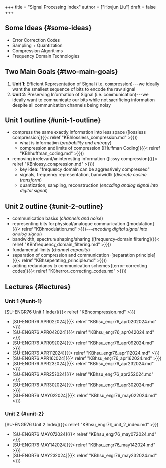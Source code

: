+++
title = "Signal Processing Index"
author = ["Houjun Liu"]
draft = false
+++

## Some Ideas {#some-ideas}

-   Error Correction Codes
-   Sampling + Quantization
-   Compression Algorithms
-   Frequency Domain Technologies


## Two Main Goals {#two-main-goals}

1.  **Unit 1**: Efficient Representation of Signal (i.e. compression)---we ideally want the smallest sequence of bits to encode the raw signal
2.  **Unit 2**: Preserving Information of Signal (i.e. communication)---we ideally want to communicate our bits while not sacrificing information despite all communication channels being noisy


## Unit 1 outline {#unit-1-outline}

-   compress the same exactly information into less space ([lossless compression]({{< relref "KBhlossless_compression.md" >}}))
    -   what is information (_probability and entropy_)
    -   compression and limits of compression ([Huffman Coding]({{< relref "KBhhuffman_coding.md" >}}))
-   removing irrelevant/uninteresting information ([lossy compression]({{< relref "KBhlossy_compression.md" >}}))
    -   key idea: "frequency domain can be aggressively compressed"
    -   signals, frequency representation, bandwidth (_discrete cosine transform_)
    -   quantization, sampling, reconstruction (_encoding analog signal into digital signal_)


## Unit 2 outline {#unit-2-outline}

-   communication basics (_channels and noise_)
-   representing bits for physical/analogue communication ([modulation]({{< relref "KBhmodulation.md" >}})---_encoding digital signal into analog signal_)
-   bandwidth, spectrum shaping/sharing ([frequency-domain filtering]({{< relref "KBhfrequency_domain_filtering.md" >}}))
-   fundamental limits (_channel capacity_)
-   separation of compression and communication ([separation principle]({{< relref "KBhseperating_principle.md" >}}))
-   adding redundancy to communication schemes ([error-correcting codes]({{< relref "KBherror_correcting_codes.md" >}}))


## Lectures {#lectures}


### Unit 1 {#unit-1}

[SU-ENGR76 Unit 1 Index]({{< relref "KBhcompression.md" >}})

-   [SU-ENGR76 APR022024]({{< relref "KBhsu_engr76_apr0202024.md" >}})
-   [SU-ENGR76 APR042024]({{< relref "KBhsu_engr76_apr042024.md" >}})
-   [SU-ENGR76 APR092024]({{< relref "KBhsu_engr76_apr092024.md" >}})
-   [SU-ENGR76 APR112024]({{< relref "KBhsu_engr76_apr112024.md" >}})
-   [SU-ENGR76 APR162024]({{< relref "KBhsu_engr76_apr162024.md" >}})
-   [SU-ENGR76 APR232024]({{< relref "KBhsu_engr76_apr232024.md" >}})
-   [SU-ENGR76 APR252024]({{< relref "KBhsu_engr76_apr252024.md" >}})
-   [SU-ENGR76 APR302024]({{< relref "KBhsu_engr76_apr302024.md" >}})
-   [SU-ENGR76 MAY022024]({{< relref "KBhsu_engr76_may022024.md" >}})


### Unit 2 {#unit-2}

[SU-ENGR76 Unit 2 Index]({{< relref "KBhsu_engr76_unit_2_index.md" >}})

-   [SU-ENGR76 MAY072024]({{< relref "KBhsu_engr76_may072024.md" >}})
-   [SU-ENGR76 MAY142024]({{< relref "KBhsu_engr76_may142024.md" >}})
-   [SU-ENGR76 MAY232024]({{< relref "KBhsu_engr76_may232024.md" >}})
